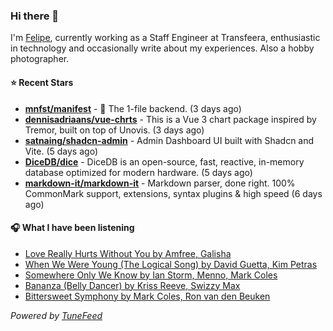 ### Hi there 👋

I'm [Felipe](https://felipevm.com), currently working as a Staff Engineer at Transfeera, enthusiastic in technology and occasionally write about my experiences. Also a hobby photographer.

#### ⭐ Recent Stars
- **[mnfst/manifest](https://github.com/mnfst/manifest)** - 🦚 The 1-file backend.  (3 days ago)
- **[dennisadriaans/vue-chrts](https://github.com/dennisadriaans/vue-chrts)** - This is a Vue 3 chart package inspired by Tremor, built on top of Unovis. (3 days ago)
- **[satnaing/shadcn-admin](https://github.com/satnaing/shadcn-admin)** - Admin Dashboard UI built with Shadcn and Vite. (5 days ago)
- **[DiceDB/dice](https://github.com/DiceDB/dice)** - DiceDB is an open-source, fast, reactive, in-memory database optimized for modern hardware. (5 days ago)
- **[markdown-it/markdown-it](https://github.com/markdown-it/markdown-it)** - Markdown parser, done right. 100% CommonMark support, extensions, syntax plugins &amp; high speed (6 days ago)

#### 🎧 What I have been listening
- [Love Really Hurts Without You by Amfree, Galisha](https://open.spotify.com/track/2DMSC8XDbOoWERVCZblcCC)
- [When We Were Young (The Logical Song) by David Guetta, Kim Petras](https://open.spotify.com/track/1CcLA0eaauck34YEIrvAAq)
- [Somewhere Only We Know by Ian Storm, Menno, Mark Coles](https://open.spotify.com/track/66bnX8ozY4o8FATgrQ7Bd0)
- [Bananza (Belly Dancer) by Kriss Reeve, Swizzy Max](https://open.spotify.com/track/1S5j9eSU4RQ2ztXYH5ncNr)
- [Bittersweet Symphony by Mark Coles, Ron van den Beuken](https://open.spotify.com/track/32reVx4R7gYn2phKVbO9ti)

_Powered by [TuneFeed](https://tunefeed.app?ref=github.com)_
